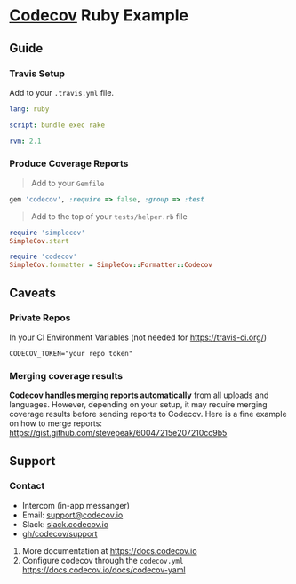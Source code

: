 # [Codecov][1] Ruby Example
## Guide
### Travis Setup

Add to your `.travis.yml` file.
```yml
lang: ruby

script: bundle exec rake

rvm: 2.1
```
### Produce Coverage Reports

> Add to your `Gemfile`

```ruby
gem 'codecov', :require => false, :group => :test
```

> Add to the top of your `tests/helper.rb` file

```ruby
require 'simplecov'
SimpleCov.start

require 'codecov'
SimpleCov.formatter = SimpleCov::Formatter::Codecov
```
## Caveats
### Private Repos
In your CI Environment Variables (not needed for https://travis-ci.org/)
```
CODECOV_TOKEN="your repo token"
```
### Merging coverage results
**Codecov handles merging reports automatically** from all uploads and languages.
However, depending on your setup, it may require merging coverage results before sending reports to Codecov. 
Here is a fine example on how to merge reports: https://gist.github.com/stevepeak/60047215e207210cc9b5
## Support

### Contact
- Intercom (in-app messanger)
- Email: [support@codecov.io](mailto:support@codecov.io)
- Slack: [slack.codecov.io](https://slack.codecov.io)
- [gh/codecov/support](https://github.com/codecov/support)

1. More documentation at https://docs.codecov.io
2. Configure codecov through the `codecov.yml`  https://docs.codecov.io/docs/codecov-yaml



[1]: https://codecov.io/
